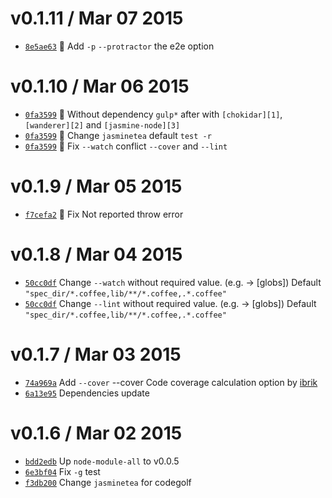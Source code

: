 v0.1.11 / Mar 07 2015
=========================
 * [`8e5ae63`][8e5ae63] :sushi: Add `-p` `--protractor` the e2e option

[8e5ae63]: https://github.com/59naga/jasminetea/commit/8e5ae63640ddc5614ace5e12e2e4d9e38a8f6ceb

v0.1.10 / Mar 06 2015
=========================
 * [`0fa3599`][0fa3599] :lipstick: Without dependency `gulp*` after with `[chokidar][1]`,`[wanderer][2]` and `[jasmine-node][3]`
 * [`0fa3599`][0fa3599] :lipstick: Change `jasminetea` default `test -r`
 * [`0fa3599`][0fa3599] :bug: Fix `--watch` conflict `--cover` and `--lint`

[0fa3599]: https://github.com/59naga/jasminetea/commit/0fa3599a53e88a18c1fcaebcb9b44ed5ded92026

[1]: https://github.com/paulmillr/chokidar
[2]: https://github.com/59naga/wanderer
[3]: https://github.com/mhevery/jasmine-node

v0.1.9 / Mar 05 2015
=========================
 * [`f7cefa2`][f7cefa2] :bug: Fix Not reported throw error

[f7cefa2]: https://github.com/59naga/jasminetea/commit/f7cefa2be1bf27f27b8feec815f5ed8e3e66dc46

v0.1.8 / Mar 04 2015
=========================
 * [`50cc0df`][50cc0df] Change `--watch` without required value. (e.g. <globs> -> [globs])
    Default `"spec_dir/*.coffee,lib/**/*.coffee,.*.coffee"`
 * [`50cc0df`][50cc0df] Change `--lint` without required value. (e.g. <globs> -> [globs])
    Default `"spec_dir/*.coffee,lib/**/*.coffee,.*.coffee"`

[50cc0df]: https://github.com/59naga/jasminetea/commit/50cc0df352a9773c796bcfeba6e8d27fa5cabf00


v0.1.7 / Mar 03 2015
=========================
 * [`74a969a`][74a969a] Add `--cover` --cover Code coverage calculation option by [ibrik][1]
 * [`6a13e95`][6a13e95] Dependencies update

[74a969a]: https://github.com/59naga/jasminetea/commit/74a969a3b5cdf7d7e67aab200b4add65638a7791
[6a13e95]: https://github.com/59naga/jasminetea/commit/6a13e95593bf3ca960bed7ecb5a0f43ebe8124e0

v0.1.6 / Mar 02 2015
=========================
 * [`bdd2edb`][bdd2edb] Up `node-module-all` to v0.0.5
 * [`6e3bf04`][6e3bf04] Fix `-g` test
 * [`f3db200`][f3db200] Change `jasminetea` for codegolf

[bdd2edb]: https://github.com/59naga/node-module-all/commit/bdd2edb0664420a011c6b4d1bf92e9cc61974ac3
[6e3bf04]: https://github.com/59naga/jasminetea/commit/6e3bf04bf233459e632e3cfde8fb7d638f0ae347
[f3db200]: https://github.com/59naga/jasminetea/commit/f3db2008c93f30cac4d365fa341350643e7c2679

[1]: https://github.com/Constellation/ibrik
